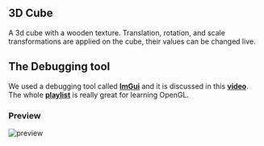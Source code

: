 
## 3D Cube
A 3d cube with a wooden texture. Translation, rotation, and scale transformations are applied on the cube, their values can be changed live.


## The Debugging tool
We used a debugging tool called [**ImGui**](https://github.com/ocornut/imgui) and it is discussed in this [**video**](https://www.youtube.com/watch?v=nVaQuNXueFw). The whole [**playlist**](https://www.youtube.com/watch?v=nVaQuNXueFw) is really great for learning OpenGL.



### Preview

![preview](preview.gif "assignment_1_preview")